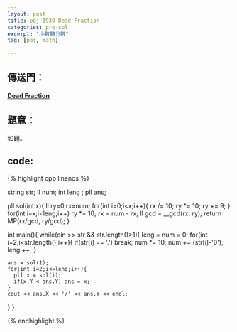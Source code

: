 ```yaml
---
layout: post
title: poj-1930-Dead Fraction
categories: pro-sol
excerpt: "小數轉分數"
tag: [poj, math]

---
```


## 傳送門：

#### [Dead Fraction](http://poj.org/problem?id=1930)

## 題意：

如題。   

## code:

{% highlight cpp linenos %}

string str;
ll num;
int leng ;
pll ans;

pll sol(int x){
  ll ry=0,rx=num;
  for(int i=0;i<x;i++){
    rx /= 10;
    ry *= 10;
    ry += 9;
  }
  for(int i=x;i<leng;i++) ry *= 10;
  rx = num - rx;
  ll gcd = __gcd(rx, ry);
  return MP(rx/gcd, ry/gcd);
}

int main(){
  while(cin >> str && str.length()>1){
    leng = num = 0;
    for(int i=2;i<str.length();i++){
      if(str[i] == '.') break;
      num *= 10;
      num += (str[i]-'0');
      leng ++;
    }
    
    ans = sol(1);
    for(int i=2;i<=leng;i++){
      pll x = sol(i);
      if(x.Y < ans.Y) ans = x;
    }
    cout << ans.X << '/' << ans.Y << endl;
  }
}

{% endhighlight %}

